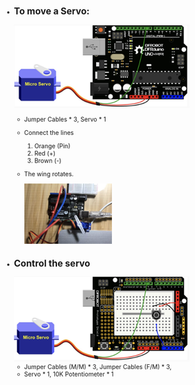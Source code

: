 - ## To move a Servo:

  <img src="../md_assets/image-20221205023742334.png" alt="image-20221205023742334" style="zoom:40%;" />

  - Jumper Cables * 3, Servo * 1

  - Connect the lines
    1. Orange (Pin)
    2. Red (+)
    3. Brown (-)

  - The wing rotates.

    <img src="../md_assets/image-20221205030020557.png" alt="image-20221205030020557" style="zoom:20%;" />





- ## Control the servo

  <img src="../md_assets/image-20221205030725063.png" alt="image-20221205030725063" style="zoom:40%;" />

  - Jumper Cables  (M/M)  * 3, Jumper Cables  (F/M)  * 3, 
  - Servo * 1, 10K Potentiometer * 1 